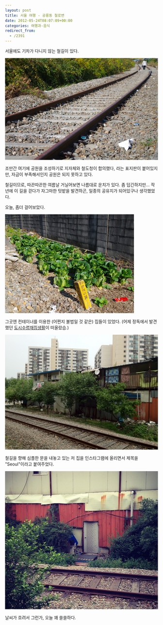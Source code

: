 ```yaml
---
layout: post
title: 서울 여행 - 공릉동 철로변
date: 2012-05-24T08:07:09+00:00
categories: 여행과-음식
redirect_from:
  - /2391
---
```




서울에도 기차가 다니지 않는 철길이 있다.

![ ](/assets/media/uploads_2012_05_cfile3.uf_.1112D13D4FBDE9751B3EF0.jpg)

조만간 여기에 공원을 조성하기로 지자체와 철도청이 합의했다, 라는 표지판이 붙어있지만, 자금이 부족해서인지 공원은 되지 못하고 있다.

철길이므로, 따끈따끈한 여름날 거닐어보면 나름대로 운치가 있다. 좀 덥긴하지만... 작년에 이 길을 걷다가 자그마한 텃밭을 발견하곤, 일종의 공유지가 되어있구나 생각했었다.

 

오늘, 좀더 걸어보았다.

 

![ ](/assets/media/uploads_2012_05_cfile9.uf_.111E864A4FBDE9AD40295B.jpg)

 

그곳엔 컨테이너를 이용한 (어쩐지 불법일 것 같은) 집들이 있었다. (어제 정독에서 발견했던 <a href="http://blog.naver.com/PostView.nhn?blogId=mnwn2000&amp;logNo=130117792382" target="_blank">도시수렵채집생활</a>이 떠올랐습.)

 

![ ](/assets/media/uploads_2012_05_cfile1.uf_.151D814A4FBDE4970D3C2C.jpg)

철길을 향해 심플한 문을 내놓고 있는 저 집을 인스타그램에 올리면서 제목을 "Seoul"이라고 붙여주었다.

 

![ ](/assets/media/uploads_2012_05_cfile9.uf_.1904CC484FBDE7750FD903.jpg)

날씨가 흐려서 그런가, 오늘 꽤 쓸쓸하다.
